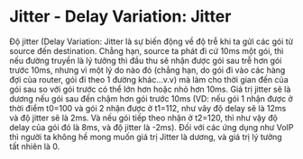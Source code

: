 # Jitter - Delay Variation: Jitter
Độ jitter (Delay Variation: Jitter là sự biến động về độ trễ khi ta gửi các gói từ source đến destination. Chẳng hạn, source ta phát đi cứ 10ms một gói, thì nếu đường truyền là lý tưởng thì đầu thu sẽ nhận được gói sau trễ hơn gói trước 10ms, nhưng vì một lý do nào đó (chẳng hạn, do gói đi vào các hàng đợi của router, gói đi theo 1 đường khác…v.v) mà làm cho thời gian đến của gói sau so với gói trước có thể lớn hơn hoặc nhỏ hơn 10ms. Giá trị jitter sẽ là dương nếu gói sau đến chậm hơn gói trước 10ms (VD: nếu gói 1 nhận được ở thời điểm t0=100 và gói 2 nhận được ở t1=112, như vây độ delay sẽ là 12ms và độ jitter sẽ là 2ms. Và nếu gói tiếp theo nhận ở t2=120, thì như vậy độ delay của gói đó là 8ms, và độ jitter là -2ms). Đối với các ứng dụng như VoIP thì người ta không hề mong muốn giá trị Jitter là dương, và giá trị lý tưởng tất nhiên là 0.